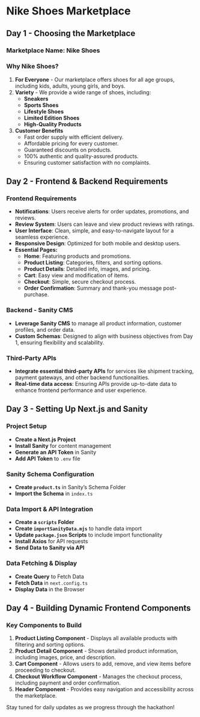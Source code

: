 # Nike Shoes Marketplace

## Day 1 - Choosing the Marketplace

### Marketplace Name: **Nike Shoes**

### Why Nike Shoes?
1. **For Everyone** - Our marketplace offers shoes for all age groups, including kids, adults, young girls, and boys.
2. **Variety** - We provide a wide range of shoes, including:
   - **Sneakers**
   - **Sports Shoes**
   - **Lifestyle Shoes**
   - **Limited Edition Shoes**
   - **High-Quality Products**
3. **Customer Benefits**
   - Fast order supply with efficient delivery.
   - Affordable pricing for every customer.
   - Guaranteed discounts on products.
   - 100% authentic and quality-assured products.
   - Ensuring customer satisfaction with no complaints.

## Day 2 - Frontend & Backend Requirements

### Frontend Requirements
- **Notifications**: Users receive alerts for order updates, promotions, and reviews.
- **Review System**: Users can leave and view product reviews with ratings.
- **User Interface**: Clean, simple, and easy-to-navigate layout for a seamless experience.
- **Responsive Design**: Optimized for both mobile and desktop users.
- **Essential Pages:**
  - **Home**: Featuring products and promotions.
  - **Product Listing**: Categories, filters, and sorting options.
  - **Product Details**: Detailed info, images, and pricing.
  - **Cart**: Easy view and modification of items.
  - **Checkout**: Simple, secure checkout process.
  - **Order Confirmation**: Summary and thank-you message post-purchase.

### Backend - Sanity CMS
- **Leverage Sanity CMS** to manage all product information, customer profiles, and order data.
- **Custom Schemas**: Designed to align with business objectives from Day 1, ensuring flexibility and scalability.

### Third-Party APIs
- **Integrate essential third-party APIs** for services like shipment tracking, payment gateways, and other backend functionalities.
- **Real-time data access**: Ensuring APIs provide up-to-date data to enhance frontend performance and user experience.

## Day 3 - Setting Up Next.js and Sanity

### Project Setup
- **Create a Next.js Project**
- **Install Sanity** for content management
- **Generate an API Token** in Sanity
- **Add API Token** to `.env` file

### Sanity Schema Configuration
- **Create `product.ts`** in Sanity’s Schema Folder
- **Import the Schema** in `index.ts`

### Data Import & API Integration
- **Create a `scripts` Folder**
- **Create `importSanityData.mjs`** to handle data import
- **Update `package.json` Scripts** to include import functionality
- **Install Axios** for API requests
- **Send Data to Sanity via API**

### Data Fetching & Display
- **Create Query** to Fetch Data
- **Fetch Data** in `next.config.ts`
- **Display Data** in the Browser

## Day 4 - Building Dynamic Frontend Components

### Key Components to Build
1. **Product Listing Component** - Displays all available products with filtering and sorting options.
2. **Product Detail Component** - Shows detailed product information, including images, price, and description.
3. **Cart Component** - Allows users to add, remove, and view items before proceeding to checkout.
4. **Checkout Workflow Component** - Manages the checkout process, including payment and order confirmation.
5. **Header Component** - Provides easy navigation and accessibility across the marketplace.

Stay tuned for daily updates as we progress through the hackathon!
